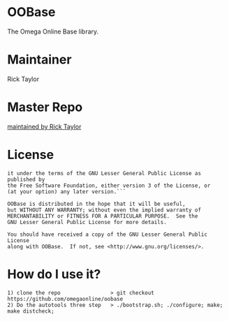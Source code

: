 OOBase
============

The Omega Online Base library.

Maintainer
============

Rick Taylor

Master Repo
============

<a href="https://github.com/omegaonline/oobase"> maintained by Rick Taylor </a>


License
============

 ```OOBase is free software: you can redistribute it and/or modify
 it under the terms of the GNU Lesser General Public License as published by
 the Free Software Foundation, either version 3 of the License, or
 (at your option) any later version.```

 OOBase is distributed in the hope that it will be useful,
 but WITHOUT ANY WARRANTY; without even the implied warranty of
 MERCHANTABILITY or FITNESS FOR A PARTICULAR PURPOSE.  See the
 GNU Lesser General Public License for more details.

 You should have received a copy of the GNU Lesser General Public License
 along with OOBase.  If not, see <http://www.gnu.org/licenses/>.
```

How do I use it?
============
```
1) clone the repo  		         > git checkout https://github.com/omegaonline/oobase
2) Do the autotools three step   > ./bootstrap.sh; ./configure; make; make distcheck;
```
